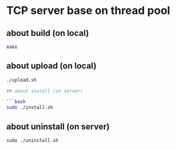 # TCP server base on thread pool

## about build (on local)

```bash
make
```

## about upload (on local)
```bash
./upload.sh

## about install (on server)

```bash
sudo ./install.sh
```

## about uninstall (on server)
```
sudo ./uninstall.sh
```

